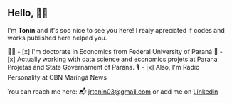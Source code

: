 ## Hello, :raising_hand_man:

I'm **Tonin** and it's soo nice to see you here! 
I realy apreciated if codes and works published here helped you.

:man_student: - [x] I'm doctorate in Economics from Federal University of Paraná
:briefcase: - [x] Actually working with data science and economics projets at Parana Projetas and State Governament of Parana.
:studio_microphone: - [x] Also, I'm Radio Personality at CBN Maringá News

You can reach me here: :mailbox_with_mail: jrtonin03@gmail.com or add me on [Linkedin](https://www.linkedin.com/in/jrtonin/?locale=en_US)
